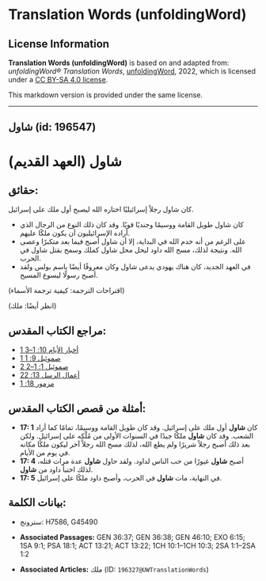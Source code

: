 # Translation Words (unfoldingWord)

## License Information

**Translation Words (unfoldingWord)** is based on and adapted from: _unfoldingWord® Translation Words_, [unfoldingWord](https://unfoldingword.org/utw), 2022, which is licensed under a [CC BY-SA 4.0 license](https://creativecommons.org/licenses/by-sa/4.0/legalcode.en).

This markdown version is provided under the same license.



--------------------------------

## شاول (id: 196547)

شاول (العهد القديم)
===================

حقائق:
------

كان شاول رجلاً إسرائيليًا اختاره الله ليصبح أول ملك على إسرائيل.

* كان شاول طويل القامة ووسيمًا وجنديًا قويًا. وقد كان ذلك النوع من الرجال الذي أراده الإسرائيليون أن يكون ملكًا عليهم.
* على الرغم من أنه خدم الله في البداية، إلا أن شاول أصبح فيما بعد متكبرًا وعصى الله. ونتيجة لذلك، مسح الله داود ليحل محل شاول كملك وسمح بقتل شاول في الحرب.
* في العهد الجديد، كان هناك يهودي يدعى شاول وكان معروفًا أيضًا باسم بولس ولقد أصبح رسولًا ليسوع المسيح.

(اقتراحات الترجمة: كيفية ترجمة الأسماء)

(انظر أيضًا: ملك)

مراجع الكتاب المقدس:
--------------------

* [1 أخبار الأيام 10: 1–3](https://ref.ly/1Chr10:1-1Chr10:3)
* [1 صموئيل 9: 1](https://ref.ly/1Sam9:1)
* [2 صموئيل 1: 1–2](https://ref.ly/2Sam1:1-2Sam1:2)
* [أعمال الرسل 13: 22](https://ref.ly/Acts13:22)
* [مزمور 18: 1](https://ref.ly/Ps18:1)

أمثلة من قصص الكتاب المقدس:
---------------------------

* **17: 1** كان **شاول** أول ملك على إسرائيل. وقد كان طويل القامة ووسيمًا، تمامًا كما أراد الشعب. وقد كان **شاول** ملكًا جيدًا في السنوات الأولى من مُلْكِه على إسرائيل. ولكن بعد ذلك أصبح رجلاً شريرًا ولم يطع الله، لذلك مسح الله رجلاً آخر ليكون ملكًا مكانه في يوم من الأيام.
* **17: 4** أصبح **شاول** غيورًا من حب الناس لداود. ولقد حاول **شاول** عدة مرات قتله، لذلك اختبأ داود من **شاول**.
* **17: 5** في النهاية، مات **شاول** في الحرب، وأصبح داود ملكًا على إسرائيل.

بيانات الكلمة:
--------------

* سترونج: H7586, G45490

* **Associated Passages:** GEN 36:37; GEN 36:38; GEN 46:10; EXO 6:15; 1SA 9:1; PSA 18:1; ACT 13:21; ACT 13:22; 1CH 10:1–1CH 10:3; 2SA 1:1–2SA 1:2
* **Associated Articles:** ملك (ID: `196327@UWTranslationWords`)

